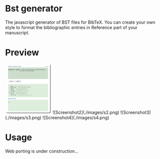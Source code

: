 Bst generator
=============

The javascript generator of BST files for BibTeX.
You can create your own style to format the bibliographic entries in Reference part of your manuscript.

Preview
=======

<img src="./images/s1.png" width="150">
![Screenshot2](./images/s2.png)
![Screenshot3](./images/s3.png)
![Screenshot4](./images/s4.png)


Usage
===================

Web porting is under construction...
